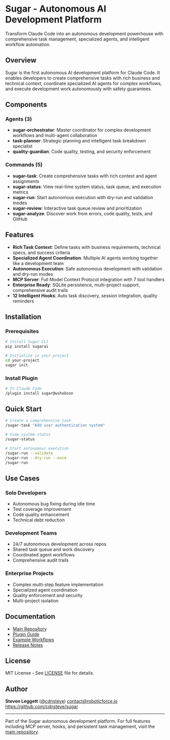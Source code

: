 # Sugar - Autonomous AI Development Platform

Transform Claude Code into an autonomous development powerhouse with comprehensive task management, specialized agents, and intelligent workflow automation.

## Overview

Sugar is the first autonomous AI development platform for Claude Code. It enables developers to create comprehensive tasks with rich business and technical context, coordinate specialized AI agents for complex workflows, and execute development work autonomously with safety guarantees.

## Components

### Agents (3)

- **sugar-orchestrator**: Master coordinator for complex development workflows and multi-agent collaboration
- **task-planner**: Strategic planning and intelligent task breakdown specialist
- **quality-guardian**: Code quality, testing, and security enforcement

### Commands (5)

- **sugar-task**: Create comprehensive tasks with rich context and agent assignments
- **sugar-status**: View real-time system status, task queue, and execution metrics
- **sugar-run**: Start autonomous execution with dry-run and validation modes
- **sugar-review**: Interactive task queue review and prioritization
- **sugar-analyze**: Discover work from errors, code quality, tests, and GitHub

## Features

- **Rich Task Context**: Define tasks with business requirements, technical specs, and success criteria
- **Specialized Agent Coordination**: Multiple AI agents working together like a development team
- **Autonomous Execution**: Safe autonomous development with validation and dry-run modes
- **MCP Server**: Full Model Context Protocol integration with 7 tool handlers
- **Enterprise Ready**: SQLite persistence, multi-project support, comprehensive audit trails
- **12 Intelligent Hooks**: Auto task discovery, session integration, quality reminders

## Installation

### Prerequisites

```bash
# Install Sugar CLI
pip install sugarai

# Initialize in your project
cd your-project
sugar init
```

### Install Plugin

```bash
# In Claude Code
/plugin install sugar@wshobson
```

## Quick Start

```bash
# Create a comprehensive task
/sugar-task "Add user authentication system"

# View system status
/sugar-status

# Start autonomous execution
/sugar-run --validate
/sugar-run --dry-run --once
/sugar-run
```

## Use Cases

### Solo Developers
- Autonomous bug fixing during idle time
- Test coverage improvement
- Code quality enhancement
- Technical debt reduction

### Development Teams
- 24/7 autonomous development across repos
- Shared task queue and work discovery
- Coordinated agent workflows
- Comprehensive audit trails

### Enterprise Projects
- Complex multi-step feature implementation
- Specialized agent coordination
- Quality enforcement and security
- Multi-project isolation

## Documentation

- [Main Repository](https://github.com/cdnsteve/sugar)
- [Plugin Guide](https://github.com/cdnsteve/sugar/blob/main/.claude-plugin/README.md)
- [Example Workflows](https://github.com/cdnsteve/sugar/blob/main/examples/claude-code-plugin/README.md)
- [Release Notes](https://github.com/cdnsteve/sugar/releases/tag/v2.0.0)

## License

MIT License - See [LICENSE](./LICENSE) file for details.

## Author

**Steven Leggett** ([@cdnsteve](https://github.com/cdnsteve))
contact@roboticforce.io
https://github.com/cdnsteve/sugar

---

Part of the Sugar autonomous development platform. For full features including MCP server, hooks, and persistent task management, visit the [main repository](https://github.com/cdnsteve/sugar).

